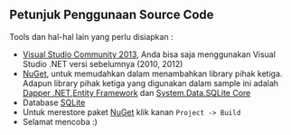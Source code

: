 ## Petunjuk Penggunaan Source Code

Tools dan hal-hal lain yang perlu disiapkan :

* [Visual Studio Community 2013]( http://www.visualstudio.com/en-us/downloads/download-visual-studio-vs#d-community), Anda bisa saja menggunakan Visual Studio .NET versi sebelumnya (2010, 2012)
* [NuGet](http://coding4ever.net/blog/categories/nuget/), untuk memudahkan dalam menambahkan library pihak ketiga. Adapun library pihak ketiga yang digunakan dalam sample ini adalah [Dapper .NET](http://coding4ever.net/blog/categories/dapper-net/),[Entity Framework](http://coding4ever.net/blog/categories/entity-framework/) dan [System.Data.SQLite Core](http://www.nuget.org/packages/System.Data.SQLite.Core/)
* Database [SQLite](http://www.sqlite.org/)
* Untuk merestore paket [NuGet](http://coding4ever.net/blog/categories/nuget/) klik kanan `Project -> Build`
* Selamat mencoba :)
